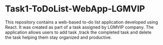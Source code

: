 # Task1-ToDoList-WebApp-LGMVIP
This repository contains a web-based to-do list application developed using React. It was created as part of a task assigned by LGMVIP company. The application allows users to add task ,track the completed task and delete the task helping them stay organized and productive. 
